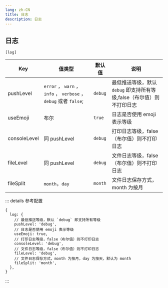 ```yaml
---
lang: zh-CN
title: 日志
description: 日志
---
```


## 日志

`[log]`

| Key          | 值类型                                                            | 默认值  | 说明                                                                  |
| ------------ | ----------------------------------------------------------------- | ------- | --------------------------------------------------------------------- |
| pushLevel    | `error` ， `warn` ， `info` ， `verbose` ， `debug` 或者 `false`; | `debug` | 最低推送等级，默认 `debug` 即支持所有等级,false（布尔值）则不打印日志 |
| useEmoji     | 布尔                                                              | `true`  | 日志是否使用 emoji 表示等级                                           |
| consoleLevel | 同 pushLevel                                                      | `debug` | 打印日志等级，false（布尔值）则不打印日志                             |
| fileLevel    | 同 pushLevel                                                      | `debug` | 文件日志等级，false（布尔值）则不打印日志                             |
| fileSplit    | `month`，`day`                                                    | `month` | 文件日志保存方式，month 为按月                                        |

::: details 参考配置

```json5
{
  log: {
    // 最低推送等级，默认 `debug` 即支持所有等级
    pushLevel: 'debug',
    // 日志是否使用 emoji 表示等级
    useEmoji: true,
    // 打印日志等级，false（布尔值）则不打印日志
    consoleLevel: 'debug',
    // 文件日志等级，false（布尔值）则不打印日志
    fileLevel: 'debug',
    // 文件日志保存方式，month 为按月，day 为按天，默认为 month
    fileSplit: 'month',
  },
}
```

:::
